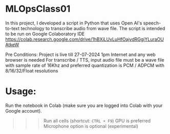 # MLOpsClass01
In this project, I developed a script in Python that uses Open AI's speech-to-text technology to transcribe audio from wave file.
The script is intended to be run on Google Colaboratory IDE 
https://colab.research.google.com/drive/1hBXiLUvLuHfOajvdRGgiYLuraOUAtkeW

Pre Conditions:
Project is live till 27-07-2024 1pm
Internet and any web browser is needed
For transcribe / TTS, input audio file must be a wave file with sample rate of 16Khz and preferred quantization is PCM / ADPCM with 8/16/32/Float resolutions

# Usage:
 Run the notebook in Colab (make sure you are logged into Colab with your Google account).
>>> Run all cells (shortcut: `CTRL + F9`)
>>> GPU is preferred
>>> Microphone option is optional (experimental)

